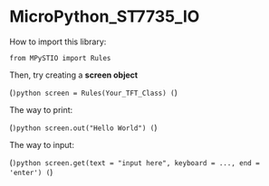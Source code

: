 # MicroPython_ST7735_IO

How to import this library:

```from MPySTIO import Rules```

Then, try creating a **screen object**

(```)python screen = Rules(Your_TFT_Class) (```)

The way to print:

(```)python screen.out("Hello World") (```)

The way to input:

(```)python screen.get(text = "input here", keyboard = ..., end = 'enter') (```)
